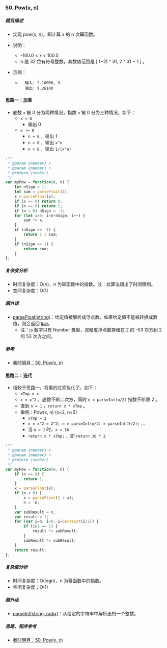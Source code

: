 ### [50. Pow(x, n)](https://leetcode-cn.com/problems/powx-n/)

##### 题目描述

* 实现 pow(x, *n*)，即计算 x 的 n 次幂函数。

* 说明：

    - -100.0 < x < 100.0
    - n 是 32 位有符号整数，其数值范围是 [ (−2) ^ 31, 2 ^ 31 − 1 ] 。

* 示例：

    * ```example
        输入: 2.10000, 3
        输出: 9.26100
        ```



#### 思路一：加乘

* 底数 `x` 被 0 分为两种情况，指数 `n` 被 0 分为三种情况，如下：
  * `x = 0`
    * 输出 0
  * `x != 0`
    * `n = 0` ，输出 1
    * `n > 0` ，输出 `x^n`
    * `n < 0` ，输出 `1/(x^n)`



```javascript
/**
 * @param {number} x
 * @param {number} n
 * @return {number}
 */
var myPow = function(x, n) {
    let nSign = 1;
    let sum = parseFloat(1);
    x = parseFloat(x);
    if (x == 0) return 0;
    if (n == 0) return 1;
    if (n < 0) nSign = -1;
    for (let i=0; i<n*nSign; i++) {
        sum *= x;
    }
    if (nSign == -1) {
        return 1 / sum;
    }
    if (nSign == 1) {
        return sum;
    }
};
```



##### 复杂度分析

* 时间复杂度：O(n)，n 为幂函数中的指数。注：此算法超出了时间限制。
* 空间复杂度：O(1)



##### 题外话

* [parseFloat(string)](https://developer.mozilla.org/zh-CN/docs/Web/JavaScript/Reference/Global_Objects/parseFloat)：给定值被解析成浮点数。如果给定值不能被转换成数值，则会返回 [`NaN`](https://developer.mozilla.org/zh-CN/docs/Web/JavaScript/Reference/Global_Objects/NaN)。
    * 注：js 数字只有 Number 类型，双精度浮点数存储在 2 的 -53 次方到 2 的 53 次方之间。



##### 参考

* [秦时明月：50. Pow(x, n)](https://leetcode-cn.com/problems/powx-n/solution/50-powx-n-by-alexer-660/)



#### 思路二：迭代

* 相较于思路一，将乘的过程优化了。如下：
  * `xTmp = x`
  * `x = x^2` ，底数不断二次方，同时 `n = parseInt(n/2)` 指数不断除 2 。
  * 直到 `n = 1` ，`return x * xTmp` 。
  * 举例：Pow(x, n) (x=2, n=5)
    * `xTmp = 2`
    * `x = x^2 = 2^2; n = parseInt(n/2) = parseInt(5/2);` ...
    *  当 `n = 1` 时，`x = 16`
    * `return x * xTmp;` ，即 `return 16 * 2`



```javascript
/**
 * @param {number} x
 * @param {number} n
 * @return {number}
 */
var myPow = function(x, n) {
    if (n == 0) {
        return 1;
    }
    x = parseFloat(x);
    if (n < 0) {
        x = parseFloat(1 / x);
        n = -n;
    }
    var subResult = x;
    var result = 1;
    for (var i=n; i>0; i=parseInt(i/2)) {
        if (i&1 == 1) {
            result *= subResult;
        }
        subResult *= subResult;
    }
    return result;
};
```



##### 复杂度分析

* 时间复杂度：O(logn)，n 为幂函数中的指数。
* 空间复杂度：O(1)



##### 题外话

* [parseInt(string, radix)](https://developer.mozilla.org/zh-CN/docs/Web/JavaScript/Reference/Global_Objects/parseInt)：从给定的字符串中解析出的一个整数。



##### 思路、程序参考

* [秦时明月：50. Pow(x, n)](https://leetcode-cn.com/problems/powx-n/solution/50-powx-n-by-alexer-660/)
